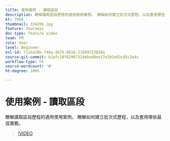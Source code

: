 ```yaml
---
title: 使用案例 - 讀取區段
description: 瞭解讀取區段歷程的適用使用案例。 瞭解如何建立批次式歷程，以及套用哪些最佳實務。
kt: 7964
thumbnail: 334206.jpg
feature: Journeys
doc-type: feature video
team: PM
role: User
level: Beginner
exl-id: 7116a20e-f46a-4676-8b16-21699723828a
source-git-commit: b2afc28f82967324ebed0ee17e291e83c85c3a4c
workflow-type: ht
source-wordcount: '0'
ht-degree: 100%

---
```


# 使用案例 - 讀取區段

瞭解讀取區段歷程的適用使用案例。 瞭解如何建立批次式歷程，以及套用哪些最佳實務。

>[!VIDEO](https://video.tv.adobe.com/v/334206?quality=12&learn=on)
